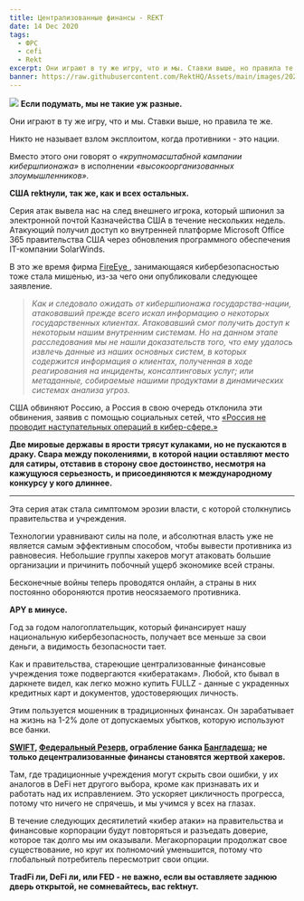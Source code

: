 ```yaml
---
title: Централизованные финансы - REKT
date: 14 Dec 2020
tags:
  - ФРС
  - cefi
  - Rekt
excerpt: Они играют в ту же игру, что и мы. Ставки выше, но правила те же. Никто не называет взлом эксплоитом, когда противники - это нации. Вместо этого они говорят о «крупномасштабной кампании кибершпионажа» в исполнении «высокоорганизованных злоумышленников». США rektнули, так же, как и всех остальных.
banner: https://raw.githubusercontent.com/RektHQ/Assets/main/images/2020/12/header-1.jpg
---
```


![](https://raw.githubusercontent.com/RektHQ/Assets/main/images/2020/12/header-1.jpg)
**Если подумать, мы не такие уж разные.**

Они играют в ту же игру, что и мы. Ставки выше, но правила те же.

Никто не называет взлом эксплоитом, когда противники - это нации.

Вместо этого они говорят о _«крупномасштабной кампании кибершпионажа»_ в исполнении _«высокоорганизованных злоумышленников»._

**США rektнули, так же, как и всех остальных.**

Серия атак вывела нас на след внешнего игрока, который шпионил за электронной почтой Казначейства США в течение нескольких недель. Атакующий получил доступ ко внутренней платформе Microsoft Office 365 правительства США через обновления программного обеспечения IT-компании SolarWinds.

В это же время фирма [FireEye ](https://www.fireeye.com/blog/products-and-services/2020/12/fireeye-shares-details-of-recent-cyber-attack-actions-to-protect-community.html), занимающаяся кибербезопасностью тоже стала мишенью, из-за чего они опубликовали следующее заявление.

> _Как и следовало ожидать от кибершпионажа государства-нации, атаковавший прежде всего искал информацию о некоторых государственных клиентах.  Атаковавший смог получить доступ к некоторым нашим внутренним системам. Но на данном этапе расследования мы не нашли доказательств того, что ему удалось извлечь данные из наших основных систем, в которых содержится информация о клиентах, полученная в ходе реагирования на инциденты, консалтинговых услуг; или метаданные, собираемые нашими продуктами в динамических системах анализа угроз._

США обвиняют Россию, а Россия в свою очередь отклонила  эти обвинения, заявив с помощью социальных сетей, что [«Россия не проводит наступательных операций в кибер-сфере.»](https://en.wikipedia.org/wiki/Cyberwarfare_by_Russia)

**Две мировые державы в ярости трясут кулаками, но не пускаются в драку. Свара между поколениями, в которой нации оставляют место для сатиры, отставив в сторону свое достоинство, несмотря на кажущуюся серьезность, и присоединяются к международному конкурсу у кого длиннее.**

---

Эта серия атак стала симптомом эрозии власти, с которой столкнулись правительства и учреждения. 

Технологии уравнивают силы на поле, и абсолютная власть уже не является самым эффективным способом, чтобы вывести противника из равновесия. Небольшие группы хакеров могут атаковать большие организации и причинить побочный ущерб экономике всей страны.

Бесконечные войны теперь проводятся онлайн, а страны в них постоянно обороняются против неосязаемого противника.

**APY в минусе.**

Год за годом налогоплательщик, который финансирует нашу национальную кибербезопасность, получает все меньше за свои деньги, а видимость безопасности тает. 

Как и правительства, стареющие централизованные финансовые учреждения тоже подвергаются «кибератакам». Любой, кто бывал в даркнете видел, как легко можно купить FULLZ - данные с украденных кредитных карт и документов, удостоверяющих личность.

Этим пользуется мошенник в традиционных финансах. Он зарабатывает на жизнь на 1-2% доле от допускаемых убытков, которую используют все банки. 

**[SWIFT](https://en.wikipedia.org/wiki/2015%E2%80%932016_SWIFT_banking_hack), [ Федеральный Резерв](https://www.theguardian.com/business/2016/jun/01/federal-reserve-hackings-cybersecurity-espionage), ограбление банка [Бангладеша](https://en.wikipedia.org/wiki/Bangladesh_Bank_robbery); не только децентрализованные финансы становятся жертвой хакеров.**

Там, где традиционные учреждения могут скрыть свои ошибки, у их аналогов в DeFi нет другого выбора, кроме как признавать их и работать над их исправлением.  Это ускоряет цикличность прогресса, потому что ничего не спрячешь, и мы учимся у всех на глазах.

В течение следующих десятилетий «кибер атаки» на правительства и финансовые корпорации будут повторяться и разъедать доверие, которое так долго мы им оказывали.  Мегакорпорации продолжат свое существование, но круг их полномочий уменьшится, потому что глобальный потребитель пересмотрит свои опции.

**TradFi ли, DeFi ли, или FED - не важно, если вы оставляете заднюю дверь открытой, не сомневайтесь, вас rektнут.**
